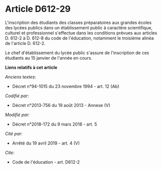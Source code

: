 # Article D612-29

L'inscription des étudiants des classes préparatoires aux grandes écoles des lycées publics dans un établissement public à
caractère scientifique, culturel et professionnel s'effectue dans les conditions prévues aux articles D. 612-2 à D. 612-8 du
code de l'éducation, notamment le troisième alinéa de l'article D. 612-2.

Le chef d'établissement du lycée public s'assure de l'inscription de ces étudiants au 15 janvier de l'année en cours.

**Liens relatifs à cet article**

_Anciens textes_:

  - Décret n°94-1015 du 23 novembre 1994 - art. 12 (Ab)

_Codifié par_:

  - Décret n°2013-756 du 19 août 2013 -  Annexe (V)

_Modifié par_:

  - Décret n°2018-172 du 9 mars 2018 - art. 5

_Cité par_:

  - Arrêté du 19 avril 2019 - art. 4 (V)

_Cite_:

  - Code de l'éducation - art. D612-2
